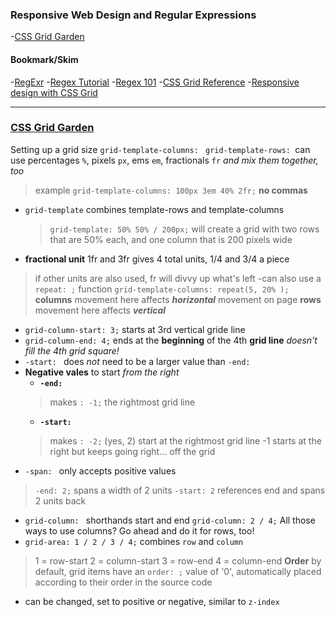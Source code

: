 ### Responsive Web Design and Regular Expressions
-[CSS Grid Garden](https://cssgridgarden.com/)

#### Bookmark/Skim
-[RegExr](https://regexr.com/)
-[Regex Tutorial](https://medium.com/factory-mind/regex-tutorial-a-simple-cheatsheet-by-examples-649dc1c3f285)
-[Regex 101](https://regex101.com/)
-[CSS Grid Reference](https://css-tricks.com/snippets/css/complete-guide-grid/)
-[Responsive design with CSS Grid](https://medium.com/samsung-internet-dev/common-responsive-layouts-with-css-grid-and-some-without-245a862f48df)

* * *

### [CSS Grid Garden](https://cssgridgarden.com/)
Setting up a grid size `grid-template-columns: ` `grid-template-rows: `can use percentages `%`, pixels `px`, ems `em`, fractionals `fr` *and mix them together, too*
> example `grid-template-columns: 100px 3em 40% 2fr;` **no commas**
- `grid-template` combines template-rows and template-columns
  > `grid-template: 50% 50% / 200px;` will create a grid with two rows that are 50% each, and one column that is 200 pixels wide
- **fractional unit** 1fr and 3fr gives 4 total units, 1/4 and 3/4 a piece
> if other units are also used, fr will divvy up what's left
-can also use a `repeat: ;` function `grid-template-columns: repeat(5, 20% );`
**columns** movement here affects ***horizontal*** movement on page
**rows** movement here affects ***vertical***
- `grid-column-start: 3;` starts at 3rd vertical gride line
- `grid-column-end: 4;` ends at the **beginning** of the 4th **grid line** *doesn't fill the 4th grid square!*
- `-start: ` does *not* need to be a larger value than `-end: ` 
- **Negative vales** to start *from the right*
  - **`-end: `** 
  > makes `: -1;` the rightmost grid line 
  - **`-start: `**
  > makes `: -2;` (yes, 2) start at the rightmost grid line 
  > -1 starts at the right but keeps going right... off the grid
- `-span: ` only accepts positive values
>`-end: 2;` spans a width of 2 units
>`-start: 2` references end and spans 2 units back
- `grid-column: ` shorthands start and end `grid-column: 2 / 4;`
All those ways to use columns? Go ahead and do it for rows, too!
- `grid-area: 1 / 2 / 3 / 4;` combines `row` and `column` 
> 1 = row-start
> 2 = column-start
> 3 = row-end
> 4 = column-end
**Order** by default, grid items have an `order: ;` value of '0', automatically placed according to their order in the source code
- can be changed, set to positive or negative, similar to `z-index`
